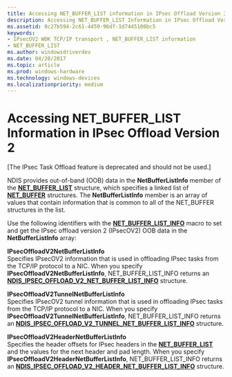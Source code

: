 ```yaml
---
title: Accessing NET_BUFFER_LIST information in IPsec Offload Version 2
description: Accessing NET_BUFFER_LIST Information in IPsec Offload Version 2
ms.assetid: 0c27b594-2c61-4459-96df-1d7445100bc5
keywords:
- IPsecOV2 WDK TCP/IP transport , NET_BUFFER_LIST information
- NET_BUFFER_LIST
ms.author: windowsdriverdev
ms.date: 04/20/2017
ms.topic: article
ms.prod: windows-hardware
ms.technology: windows-devices
ms.localizationpriority: medium
---
```


# Accessing NET\_BUFFER\_LIST Information in IPsec Offload Version 2

\[The IPsec Task Offload feature is deprecated and should not be used.\]




NDIS provides out-of-band (OOB) data in the **NetBufferListInfo** member of the [**NET\_BUFFER\_LIST**](https://msdn.microsoft.com/library/windows/hardware/ff568388) structure, which specifies a linked list of [**NET\_BUFFER**](https://msdn.microsoft.com/library/windows/hardware/ff568376) structures. The **NetBufferListInfo** member is an array of values that contain information that is common to all of the NET\_BUFFER structures in the list.

Use the following identifiers with the [**NET\_BUFFER\_LIST\_INFO**](https://msdn.microsoft.com/library/windows/hardware/ff568401) macro to set and get the IPsec offload version 2 (IPsecOV2) OOB data in the **NetBufferListInfo** array:

<a href="" id="ipsecoffloadv2netbufferlistinfo"></a>**IPsecOffloadV2NetBufferListInfo**  
Specifies IPsecOV2 information that is used in offloading IPsec tasks from the TCP/IP protocol to a NIC. When you specify **IPsecOffloadV2NetBufferListInfo**, NET\_BUFFER\_LIST\_INFO returns an [**NDIS\_IPSEC\_OFFLOAD\_V2\_NET\_BUFFER\_LIST\_INFO**](https://msdn.microsoft.com/library/windows/hardware/ff565818) structure.

<a href="" id="ipsecoffloadv2tunnelnetbufferlistinfo"></a>**IPsecOffloadV2TunnelNetBufferListInfo**  
Specifies IPsecOV2 tunnel information that is used in offloading IPsec tasks from the TCP/IP protocol to a NIC. When you specify **IPsecOffloadV2TunnelNetBufferListInfo**, NET\_BUFFER\_LIST\_INFO returns an [**NDIS\_IPSEC\_OFFLOAD\_V2\_TUNNEL\_NET\_BUFFER\_LIST\_INFO**](https://msdn.microsoft.com/library/windows/hardware/ff565843) structure.

<a href="" id="ipsecoffloadv2headernetbufferlistinfo"></a>**IPsecOffloadV2HeaderNetBufferListInfo**  
Specifies the header offsets for IPsec headers in the [**NET\_BUFFER\_LIST**](https://msdn.microsoft.com/library/windows/hardware/ff568388) and the values for the next header and pad length. When you specify **IPsecOffloadV2HeaderNetBufferListInfo**, NET\_BUFFER\_LIST\_INFO returns an [**NDIS\_IPSEC\_OFFLOAD\_V2\_HEADER\_NET\_BUFFER\_LIST\_INFO**](https://msdn.microsoft.com/library/windows/hardware/ff565812) structure.

 

 





